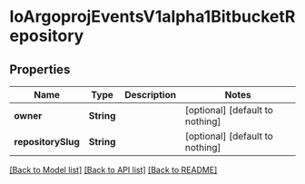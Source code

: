 # IoArgoprojEventsV1alpha1BitbucketRepository


## Properties
Name | Type | Description | Notes
------------ | ------------- | ------------- | -------------
**owner** | **String** |  | [optional] [default to nothing]
**repositorySlug** | **String** |  | [optional] [default to nothing]


[[Back to Model list]](../README.md#models) [[Back to API list]](../README.md#api-endpoints) [[Back to README]](../README.md)


